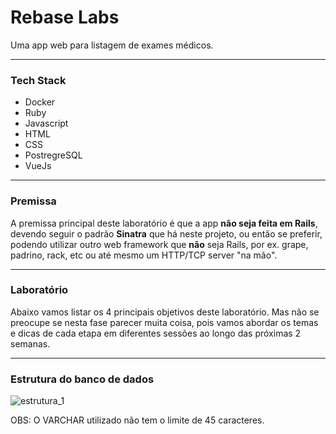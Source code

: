 # Rebase Labs

Uma app web para listagem de exames médicos.

---

### Tech Stack

* Docker
* Ruby
* Javascript
* HTML
* CSS
* PostregreSQL
* VueJs
---

### Premissa

A premissa principal deste laboratório é que a app **não seja feita em Rails**, devendo seguir o padrão **Sinatra** que há neste projeto, ou então se preferir, podendo utilizar outro web framework que **não** seja Rails, por ex. grape, padrino, rack, etc ou até mesmo um HTTP/TCP server "na mão".

---

### Laboratório

Abaixo vamos listar os 4 principais objetivos deste laboratório. Mas não se preocupe se nesta fase parecer muita coisa, pois vamos abordar os temas e dicas de cada etapa em diferentes sessões ao longo das próximas 2 semanas.

---
### Estrutura do banco de dados
![estrutura_1](https://github.com/GA9BR1/medical_exams_csv/assets/91296759/bfd09f62-7f96-435e-bdd9-a6ccca3914f4)

OBS: O VARCHAR utilizado não tem o limite de 45 caracteres.

